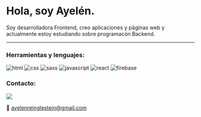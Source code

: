 # Hola, soy Ayelén.

Soy desarrolladora Frontend, creo aplicaciones y páginas web y actualmente estoy estudiando sobre programacón Backend. 

---

### Herramientas y lenguajes:

![html](https://img.shields.io/badge/HTML5-E34F26?style=for-the-badge&logo=html5&logoColor=white)
![css](https://img.shields.io/badge/CSS3-1572B6?style=for-the-badge&logo=css3&logoColor=white)
![sass](https://img.shields.io/badge/Sass-CC6699?style=for-the-badge&logo=sass&logoColor=white)
![javascript](https://img.shields.io/badge/JavaScript-323330?style=for-the-badge&logo=javascript&logoColor=F7DF1E)
![react](https://img.shields.io/badge/React-20232A?style=for-the-badge&logo=react&logoColor=61DAFB)
![firebase](https://img.shields.io/badge/firebase-ffca28?style=for-the-badge&logo=firebase&logoColor=black)

### Contacto:

[![](https://img.shields.io/badge/LinkedIn-0077B5?style=for-the-badge&logo=linkedin&logoColor=white)](https://www.linkedin.com/in/ayerein/)

:email: ayelenreinglestein@gmail.com
